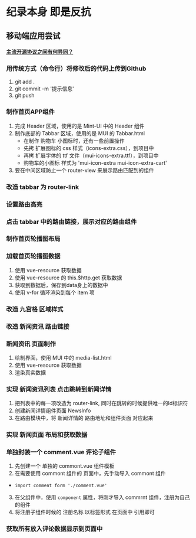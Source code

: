 # 纪录本身 即是反抗 

## 移动端应用尝试

#### [主流开源协议之间有何异同？](https://www.zhihu.com/question/19568896)

### 用传统方式（命令行）将修改后的代码上传到Github
1. git add .
2. git commit -m '提示信息'
3. git push   

### 制作首页APP组件
1. 完成 Header 区域，使用的是 Mint-UI 中的 Header 组件
2. 制作底部的 Tabbar 区域，使用的是 MUI 的 Tabbar.html
   + 在制作 购物车 小图标时，还有一些前置操作
   + 先拷 扩展图标的 css 样式（icons-extra.css），到项目中
   + 再拷 扩展字体的 ttf 文件（mui-icons-extra.ttf），到项目中
   + 购物车的小图标 样式为 'mui-icon-extra mui-icon-extra-cart'
3. 要在中间区域防止一个 router-view 来展示路由匹配到的组件

### 改造 tabbar 为 router-link

### 设置路由高亮

### 点击 tabbar 中的路由链接，展示对应的路由组件

### 制作首页轮播图布局

### 加载首页轮播图数据
1. 使用 vue-resource 获取数据
2. 使用 vue-resource 的 this.$http.get 获取数据
3. 获取到数据后，保存到data身上的数据中
4. 使用 v-for 循环渲染到每个 item 项

### 改造 九宫格 区域样式

### 改造 新闻资讯 路由链接

### 新闻资讯 页面制作
1. 绘制界面，使用 MUI 中的 media-list.html
2. 使用 vue-resource 获取数据
3. 渲染真实数据

### 实现 新闻资讯列表 点击跳转到新闻详情
1. 把列表中的每一项改造为 router-link, 同时在跳转的时候提供唯一的Id标识符
2. 创建新闻详情组件页面 NewsInfo
3. 在路由模块中，将 新闻详情的 路由地址和组件页面 对应起来

### 实现 新闻页面 布局和获取数据

### 单独封装一个 comment.vue 评论子组件
1. 先创建一个 单独的 commont.vue 组件模板
2. 在需要使用 commont 组件的 页面中，先手动导入 commont 组件
 + `import comment form './comment.vue'`
3. 在父组件中，使用 `component` 属性，将刚才导入 commrnt 组件，注册为自己的组件
4. 将注册子组件时候的 注册名称 以标签形式 在页面中 引用即可

### 获取所有放入评论数据显示到页面中
